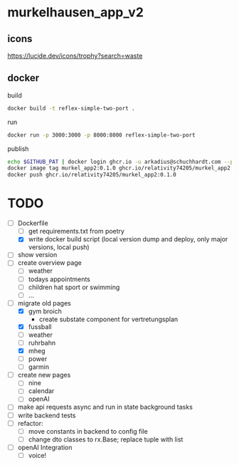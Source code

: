 # murkelhausen_app_v2

## icons

https://lucide.dev/icons/trophy?search=waste

## docker

build

```bash
docker build -t reflex-simple-two-port .
```

run

```bash
docker run -p 3000:3000 -p 8000:8000 reflex-simple-two-port
```

publish

```bash
echo $GITHUB_PAT | docker login ghcr.io -u arkadius@schuchhardt.com --password-stdin
docker image tag murkel_app2:0.1.0 ghcr.io/relativity74205/murkel_app2:0.1.0
docker push ghcr.io/relativity74205/murkel_app2:0.1.0
```

# TODO

- [ ] Dockerfile
  - [ ] get requirements.txt from poetry
  - [x] write docker build script (local version dump and deploy, only major versions, local push)
- [ ] show version
- [ ] create overview page
  - [ ] weather
  - [ ] todays appointments
  - [ ] children hat sport or swimming
  - [ ] ...
- [ ] migrate old pages
  - [x] gym broich
    - create substate component for vertretungsplan
  - [x] fussball
  - [ ] weather
  - [ ] ruhrbahn
  - [x] mheg
  - [ ] power
  - [ ] garmin
- [ ] create new pages
  - [ ] nine
  - [ ] calendar
  - [ ] openAI
- [ ] make api requests async and run in state background tasks
- [ ] write backend tests
- [ ] refactor:
  - [ ] move constants in backend to config file
  - [ ] change dto classes to rx.Base; replace tuple with list
- [ ] openAI Integration
  - [ ] voice! 
